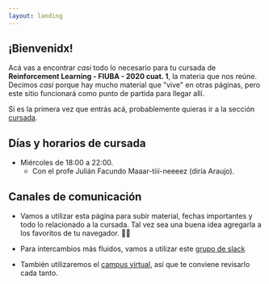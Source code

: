 ```yaml
---
layout: landing
---
```


## ¡Bienvenidx!

Acá vas a encontrar _casi_ todo lo necesario para tu cursada de **Reinforcement Learning - FIUBA - 2020 cuat. 1**, la materia que nos reúne. Decimos _casi_ porque hay mucho material que "vive" en otras páginas, pero este sitio funcionará como punto de partida para llegar allí.

Si es la primera vez que entrás acá, probablemente quieras ir a la sección [cursada](cursada).

<!---
 o ver el [material](/material) que tenemos disponible.
--->

## Días y horarios de cursada

* Miércoles de 18:00 a 22:00.
    - Con el profe Julián Facundo Maaar-tiií-neeeez (diría Araujo).

## Canales de comunicación

* Vamos a utilizar esta página para subir material, fechas importantes y todo lo relacionado a la cursada. Tal vez sea una buena idea agregarla a los favoritos de tu navegador. :link::globe_with_meridians:

* Para intercambios más fluidos, vamos a utilizar este [grupo de slack](https://join.slack.com/t/apr-fiuba/shared_invite/zt-d42uk7ua-Q_ldxIDTHt_xpqUYBUvujQ)

* También utilizaremos el [campus virtual](https://campus.fi.uba.ar/course/view.php?id=2408), asi que te conviene revisarlo cada tanto.